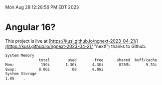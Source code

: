 Mon Aug 28 12:28:56 PM EDT 2023

# Angular 16?


This project is live at [https://kusl.github.io/ngnext-2023-04-21/](https://kusl.github.io/ngnext-2023-04-21/ "next!") thanks to Github.

```bash
System Memory
               total        used        free      shared  buff/cache   available
Mem:            15Gi       1.3Gi       4.3Gi       825Mi       9.7Gi        12Gi
Swap:          8.0Gi          0B       8.0Gi
System Storage
1.8G	.
```
```bash
